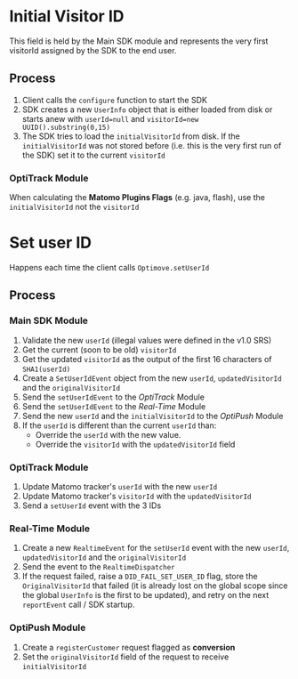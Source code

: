 # Initial Visitor ID
This field is held by the Main SDK module and represents the very first visitorId assigned by the SDK to the end user.

## Process
1. Client calls the `configure` function to start the SDK
2. SDK creates a new `UserInfo` object that is either loaded from disk or starts anew with `userId=null` and `visitorId=new UUID().substring(0,15)` 
3. The SDK tries to load the `initialVisitorId` from disk. If the `initialVisitorId` was not stored before (i.e. this is the very first run of the SDK) set it to the current `visitorId`
    
### OptiTrack Module
When calculating the **Matomo Plugins Flags** (e.g. java, flash), use the `initialVisitorId` not the `visitorId`

# Set user ID
Happens each time the client calls `Optimove.setUserId`

## Process

### Main SDK Module
1. Validate the new `userId` (illegal values were defined in the v1.0 SRS)
2. Get the current (soon to be old) `visitorId`
3. Get the updated `visitorId` as the output of the first 16 characters of `SHA1(userId)`
4. Create a `SetUserIdEvent` object from the new `userId`, `updatedVisitorId` and the `originalVisitorId`
4. Send the `setUserIdEvent` to the _OptiTrack_ Module
5. Send the `setUserIdEvent` to the _Real-Time_ Module
5. Send the new `userId` and the `initialVisitorId` to the _OptiPush_ Module
6. If the `userId` is different than the current `userId` than:
   * Override the `userId` with the new value.
   * Override the `visitorId` with the `updatedVisitorId` field

### OptiTrack Module
1. Update Matomo tracker's `userId` with the new `userId`
2. Update Matomo tracker's `visitorId` with the `updatedVisitorId`
3. Send a `setUserId` event with the 3 IDs

### Real-Time Module
1. Create a new `RealtimeEvent` for the `setUserId` event with the new `userId`, `updatedVisitorId` and the `originalVisitorId`
2. Send the event to the `RealtimeDispatcher`
3. If the request failed, raise a `DID_FAIL_SET_USER_ID` flag, store the `OriginalVisitorId` that failed
(it is already lost on the global scope since the global `UserInfo` is the first to be updated), and retry on the next `reportEvent` call / SDK startup.

### OptiPush Module
1. Create a `registerCustomer` request flagged as **conversion**
2. Set the `originalVisitorId` field of the request to receive `initialVisitorId`
